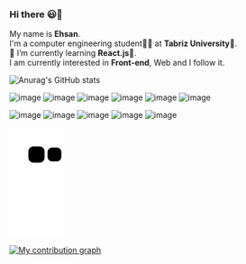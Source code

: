 ### Hi there :smiley:👋

My name is **Ehsan**.<br>
I'm a computer engineering student:man_technologist: at **Tabriz University**:school:.<br>
🌱 I’m currently learning **React.js:rocket:**.<br>
I am currently interested in **Front-end**, Web and I follow it.

![Anurag's GitHub stats](https://github-readme-stats.vercel.app/api?username=EhsanShahbazii&theme=algolia&show_icons=true)

![image](https://img.shields.io/badge/-html-03719C?logo=html5&logoColor=white&style=for-the-badge)
![image](https://img.shields.io/badge/-css-9900FA?logo=css3&logoColor=white&style=for-the-badge)
![image](https://img.shields.io/badge/-sass-FEB2D0?logo=sass&logoColor=white&style=for-the-badge)
![image](https://img.shields.io/badge/-JavaScript-FFC513?logo=javascript&logoColor=white&style=for-the-badge)
![image](https://img.shields.io/badge/-ReactJs-61DAFB?logo=react&logoColor=white&style=for-the-badge)
![image](https://img.shields.io/badge/-materialUi-5D21D0?logo=materialUi&logoColor=white&style=for-the-badge)

![image](https://img.shields.io/badge/-java-E17701?logo=java&logoColor=white&style=for-the-badge)
![image](https://img.shields.io/badge/-javafx-0E87CC?logo=javafx&logoColor=white&style=for-the-badge)
![image](https://img.shields.io/badge/-mysql-0E87CC?logo=mysql&logoColor=white&style=for-the-badge)
![image](https://img.shields.io/badge/-git-D5174E?logo=git&logoColor=white&style=for-the-badge)
![image](https://img.shields.io/badge/-npm-B04E0F?logo=npm&logoColor=white&style=for-the-badge)

![snake gif](https://github.com/EhsanShahbazii/EhsanShahbazii/blob/output/github-contribution-grid-snake.svg)

[![My contribution graph](https://activity-graph.herokuapp.com/graph?username=EhsanShahbazii&theme=react-dark)](https://github.com/ashutosh00710/github-readme-activity-graph)
